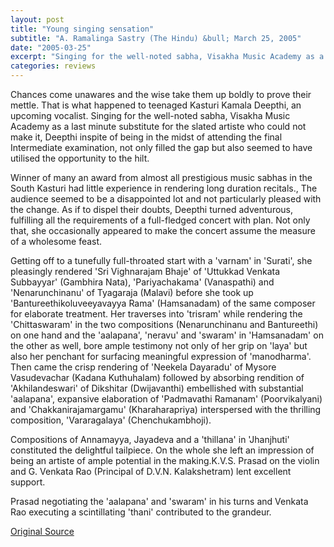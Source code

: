 ```yaml
---
layout: post
title: "Young singing sensation"
subtitle: "A. Ramalinga Sastry (The Hindu) &bull; March 25, 2005"
date: "2005-03-25"
excerpt: "Singing for the well-noted sabha, Visakha Music Academy as a last minute substitute for the slated artiste who could not make it, Deepthi inspite of being in the midst of attending the final Intermediate examination, not only filled the gap but also seemed to have utilised the opportunity to the hilt."
categories: reviews
---
```


Chances come unawares and the wise take them up boldly to prove their mettle. That is what happened to teenaged Kasturi Kamala Deepthi, an upcoming vocalist. Singing for the well-noted sabha, Visakha Music Academy as a last minute substitute for the slated artiste who could not make it, Deepthi inspite of being in the midst of attending the final Intermediate examination, not only filled the gap but also seemed to have utilised the opportunity to the hilt.

Winner of many an award from almost all prestigious music sabhas in the South Kasturi had little experience in rendering long duration recitals., The audience seemed to be a disappointed lot and not particularly pleased with the change. As if to dispel their doubts, Deepthi turned adventurous, fulfilling all the requirements of a full-fledged concert with plan. Not only that, she occasionally appeared to make the concert assume the measure of a wholesome feast.

Getting off to a tunefully full-throated start with a 'varnam' in 'Surati', she pleasingly rendered 'Sri Vighnarajam Bhaje' of 'Uttukkad Venkata Subbayyar' (Gambhira Nata), 'Pariyachakama' (Vanaspathi) and 'Nenarunchinanu' of Tyagaraja (Malavi) before she took up 'Bantureethikoluveeyavayya Rama' (Hamsanadam) of the same composer for elaborate treatment. Her traverses into 'trisram' while rendering the 'Chittaswaram' in the two compositions (Nenarunchinanu and Bantureethi) on one hand and the 'aalapana', 'neravu' and 'swaram' in 'Hamsanadam' on the other as well, bore ample testimony not only of her grip on 'laya' but also her penchant for surfacing meaningful expression of 'manodharma'. Then came the crisp rendering of 'Neekela Dayaradu' of Mysore Vasudevachar (Kadana Kuthuhalam) followed by absorbing rendition of 'Akhilandeswari' of Dikshitar (Dwijavanthi) embellished with substantial 'aalapana', expansive elaboration of 'Padmavathi Ramanam' (Poorvikalyani) and 'Chakkanirajamargamu' (Kharaharapriya) interspersed with the thrilling composition, 'Vararagalaya' (Chenchukambhoji).

Compositions of Annamayya, Jayadeva and a 'thillana' in 'Jhanjhuti' constituted the delightful tailpiece. On the whole she left an impression of being an artiste of ample potential in the making.K.V.S. Prasad on the violin and G. Venkata Rao (Principal of D.V.N. Kalakshetram) lent excellent support.

Prasad negotiating the 'aalapana' and 'swaram' in his turns and Venkata Rao executing a scintillating 'thani' contributed to the grandeur.

[Original Source](http://www.thehindu.com/thehindu/fr/2005/03/25/stories/2005032500950200.htm)
